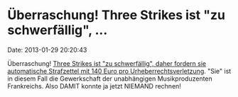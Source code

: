 Überraschung! Three Strikes ist \"zu schwerfällig\", \...
=========================================================

Date: 2013-01-29 20:20:43

Überraschung! [Three Strikes ist \"zu schwerfällig\", daher fordern sie
automatische Strafzettel mit 140 Euro pro
Urheberrechtsverletzung](http://www.heise.de/-1793500). \"Sie\" ist in
diesem Fall die Gewerkschaft der unabhängigen Musikproduzenten
Frankreichs. Also DAMIT konnte ja jetzt NIEMAND rechnen!
